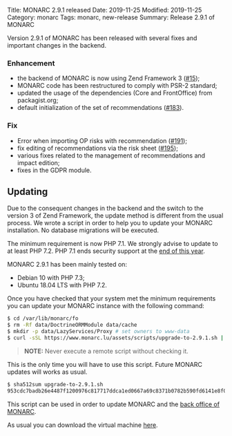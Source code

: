 Title: MONARC 2.9.1 released
Date: 2019-11-25
Modified: 2019-11-25
Category: monarc
Tags: monarc, new-release
Summary: Release 2.9.1 of MONARC

Version 2.9.1 of MONARC has been released with several fixes and important
changes in the backend.

### Enhancement

- the backend of MONARC is now using Zend Framework 3
  ([#15](https://github.com/monarc-project/MonarcAppFO/issues/15));
- MONARC code has been restructured to comply with PSR-2 standard;
- updated the usage of the dependencies (Core and FrontOffice) from
  packagist.org;  
- default initialization of the set of recommendations
  ([#183](https://github.com/monarc-project/MonarcAppFO/issues/183)).

### Fix

- Error when importing OP risks with recommendation
  ([#191](https://github.com/monarc-project/MonarcAppFO/issues/191));
- fix editing of recommendations via the risk sheet
  ([#195](https://github.com/monarc-project/MonarcAppFO/issues/195));
- various fixes related to the management of recommendations and impact edition;
- fixes in the GDPR module.


## Updating

Due to the consequent changes in the backend and the switch to the version 3 of
Zend Framework, the update method is different from the usual process.
We wrote a script in order to help you to update your MONARC installation.
No database migrations will be executed.

The minimum requirement is now PHP 7.1. We strongly advise to
update to at least PHP 7.2. PHP 7.1 ends security support at the
[end of this year](https://www.php.net/supported-versions.php).

MONARC 2.9.1 has been mainly tested on:

- Debian 10 with PHP 7.3;
- Ubuntu 18.04 LTS with PHP 7.2.

Once you have checked that your system met the minimum requirements you can
update your MONARC instance with the following command:

```bash
$ cd /var/lib/monarc/fo
$ rm -Rf data/DoctrineORMModule data/cache
$ mkdir -p data/LazyServices/Proxy # set owners to www-data
$ curl -sSL https://www.monarc.lu/assets/scripts/upgrade-to-2.9.1.sh | bash
```

> **NOTE:**  Never execute a remote script without checking it.

This is the only time you will have to use this script. Future MONARC updates
will works as usual.

```bash
$ sha512sum upgrade-to-2.9.1.sh
953cdc7badb26e4487f1200976c817717ddca1ed0667a69c8371b0782b590fd6141e8f00fc29bc51f18a4973418772774ea8f7310cb5fd73102aa178bf18f0de  upgrade-to-2.9.1.sh
```

This script can be used in order to update MONARC and the
[back office of MONARC](https://github.com/monarc-project/MonarcAppBO).

<!-- To update, check out our
[update](http://monarc.lu/documentation/technical-guide/#monarc-update) instructions. -->

As usual you can download the virtual machine
[here](https://github.com/monarc-project/MonarcAppFO/releases/tag/v2.9.1).
